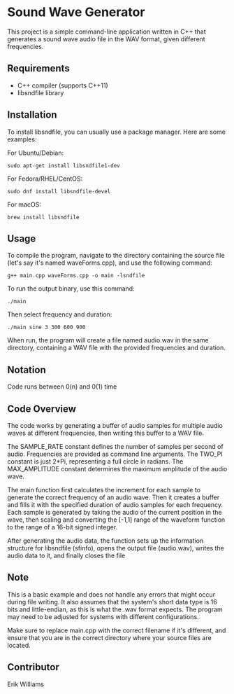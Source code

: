 # Sound Wave Generator

This project is a simple command-line application written in C++ that generates a sound wave audio file in the WAV format, given different frequencies.

## Requirements

- C++ compiler (supports C++11)
- libsndfile library

## Installation

To install libsndfile, you can usually use a package manager. Here are some examples:

For Ubuntu/Debian:

```
sudo apt-get install libsndfile1-dev
```

For Fedora/RHEL/CentOS:

```
sudo dnf install libsndfile-devel
```

For macOS:

```
brew install libsndfile
```

## Usage

To compile the program, navigate to the directory containing the source file (let's say it's named waveForms.cpp), and use the following command:

```
g++ main.cpp waveForms.cpp -o main -lsndfile
```

To run the output binary, use this command:

```
./main
```

Then select frequency and duration:
<filename> <frequency> <duration> <waveform>

```
./main sine 3 300 600 900
```

When run, the program will create a file named audio.wav in the same directory, containing a WAV file with the provided frequencies and duration.

## Notation

Code runs between 0(n) and 0(1) time

## Code Overview

The code works by generating a buffer of audio samples for multiple audio waves at different frequencies, then writing this buffer to a WAV file.

The SAMPLE_RATE constant defines the number of samples per second of audio. Frequencies are provided as command line arguments. The TWO_PI constant is just 2\*Pi, representing a full circle in radians. The MAX_AMPLITUDE constant determines the maximum amplitude of the audio wave.

The main function first calculates the increment for each sample to generate the correct frequency of an audio wave. Then it creates a buffer and fills it with the specified duration of audio samples for each frequency. Each sample is generated by taking the audio of the current position in the wave, then scaling and converting the [-1,1] range of the waveform function to the range of a 16-bit signed integer.

After generating the audio data, the function sets up the information structure for libsndfile (sfinfo), opens the output file (audio.wav), writes the audio data to it, and finally closes the file

## Note

This is a basic example and does not handle any errors that might occur during file writing. It also assumes that the system's short data type is 16 bits and little-endian, as this is what the .wav format expects. The program may need to be adjusted for systems with different configurations.

Make sure to replace main.cpp with the correct filename if it's different, and ensure that you are in the correct directory where your source files are located.

## Contributor

Erik Williams
